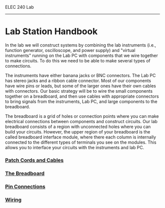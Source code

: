 ELEC 240 Lab

------------------------------------------------------------------------

Lab Station Handbook
====================

In the lab we will construct systems by combining the lab instruments
(i.e., function generator, oscilloscope, and power supply) and "virtual
instruments" running on the Lab PC with components that we wire together
to make circuits. To do this we need to be able to make several types of
connections.

The instruments have either banana jacks or BNC connectors. The Lab PC
has stereo jacks and a ribbon cable connector. Most of our components
have wire pins or leads, but some of the larger ones have their own
cables with connectors. Our basic strategy will be to wire the small
components together on a breadboard, and then use cables with
appropriate connectors to bring signals from the instruments, Lab PC,
and large components to the breadboard.

The breadboard is a grid of holes or connection points where you can
make electrical connections between components and construct circuits.
Our lab breadboard consists of a region with unconnected holes where you
can build your circuits. However, the upper region of your breadboard is
the called breadboard interface module, where there each column is
internally connected to the different types of terminals you see on the
modules. This allows you to interface your circuits with the instruments
and lab PC.

### [Patch Cords and Cables](./references/patch-cords-and-cables)

### [The Breadboard](./references/breadboard)

### [Pin Connections](./references/interface)

### [Wiring](./references/wiring)
